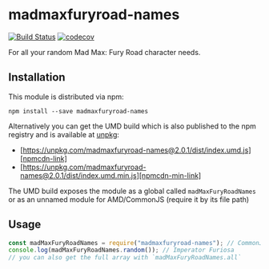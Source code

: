 # madmaxfuryroad-names

[![Build Status][travis-badge]][travis-link]
[![codecov][codecov-badge]][codecov-link]

For all your random Mad Max: Fury Road character needs.

## Installation

This module is distributed via npm:

```
npm install --save madmaxfuryroad-names
```

Alternatively you can get the UMD build which is also published to the npm
registry and is available at [unpkg][unpkg-link]:

* [https://unpkg.com/madmaxfuryroad-names@2.0.1/dist/index.umd.js][npmcdn-link]
* [https://unpkg.com/madmaxfuryroad-names@2.0.1/dist/index.umd.min.js][npmcdn-min-link]

The UMD build exposes the module as a global called `madMaxFuryRoadNames` or as an unnamed
module for AMD/CommonJS (require it by its file path)

## Usage

```javascript
const madMaxFuryRoadNames = require("madmaxfuryroad-names"); // CommonJS
console.log(madMaxFuryRoadNames.random()); // Imperator Furiosa
// you can also get the full array with `madMaxFuryRoadNames.all`
```

[travis-badge]: https://travis-ci.org/escherina/madmaxfuryroad-names.svg?branch=master
[travis-link]: https://travis-ci.org/escherina/madmaxfuryroad-names
[codecov-badge]: https://codecov.io/gh/escherina/madmaxfuryroad-names/branch/master/graph/badge.svg
[codecov-link]: https://codecov.io/gh/escherina/madmaxfuryroad-names
[umd]: https://github.com/umdjs/umd
[unpkg-link]: https://unpkg.com/
[npmcdn-link]: https://unpkg.com/madmaxfuryroad-names@1.0.1/dist/index.umd.js
[npmcdn-min-link]: https://unpkg.com/madmaxfuryroad-names@1.0.1/dist/index.umd.min.js
